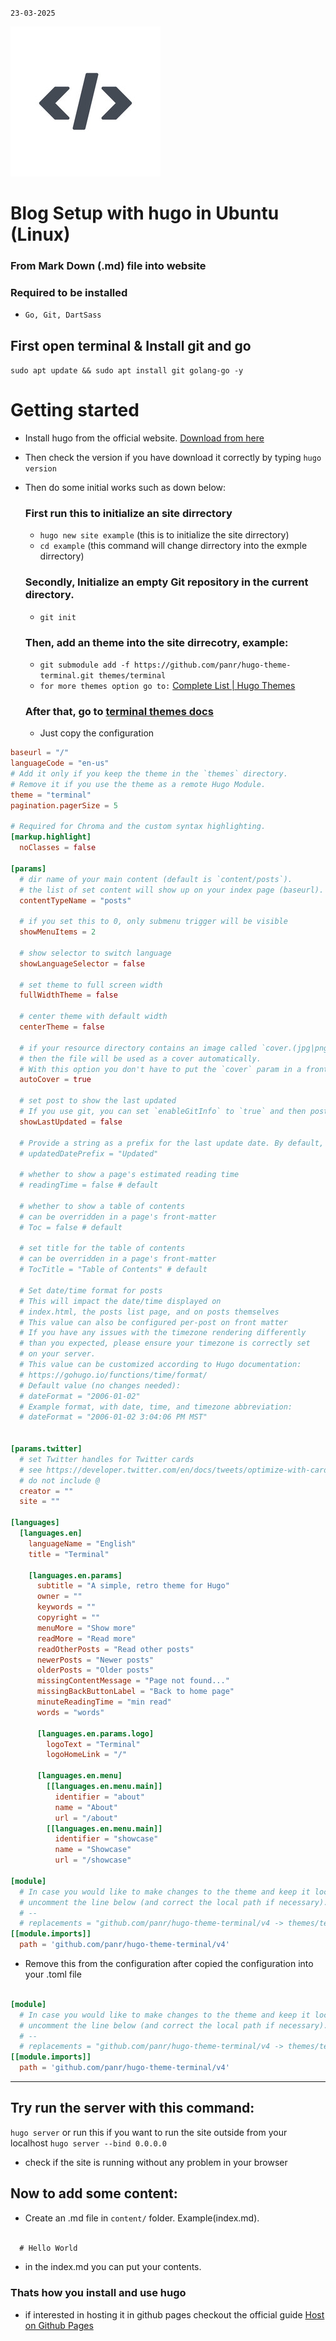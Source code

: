 
`23-03-2025`


![logo](/images/test.jpg)


# Blog Setup with hugo in Ubuntu (Linux)
### From Mark Down (.md) file into website


### Required to be installed
- `Go, Git, DartSass`

## First open terminal & Install git and go
`sudo apt update && sudo apt install git golang-go -y`


# Getting started
- Install hugo from the official website. [Download from here](https://github.com/gohugoio/hugo/releases/latest)
- Then check the version if you have download it correctly by typing `hugo version`
- Then do some initial works such as down below:

	### First run this to initialize an site dirrectory
	-  `hugo new site example` (this is to initialize the site dirrectory)
	-  `cd example` (this command will change dirrectory into the exmple dirrectory)
	### Secondly, Initialize an empty Git repository in the current directory.
	- `git init`
	### Then, add an theme into the site dirrecotry, example:
	- `git submodule add -f https://github.com/panr/hugo-theme-terminal.git themes/terminal`
	- `for more themes option go to:` 
	[Complete List | Hugo Themes](https://themes.gohugo.io)
	### After that, go to [terminal themes docs](https://github.com/panr/hugo-theme-terminal/tree/master)
	- Just copy the configuration
```toml
baseurl = "/"
languageCode = "en-us"
# Add it only if you keep the theme in the `themes` directory.
# Remove it if you use the theme as a remote Hugo Module.
theme = "terminal"
pagination.pagerSize = 5

# Required for Chroma and the custom syntax highlighting.
[markup.highlight]
  noClasses = false

[params]
  # dir name of your main content (default is `content/posts`).
  # the list of set content will show up on your index page (baseurl).
  contentTypeName = "posts"

  # if you set this to 0, only submenu trigger will be visible
  showMenuItems = 2

  # show selector to switch language
  showLanguageSelector = false

  # set theme to full screen width
  fullWidthTheme = false

  # center theme with default width
  centerTheme = false

  # if your resource directory contains an image called `cover.(jpg|png|webp)`,
  # then the file will be used as a cover automatically.
  # With this option you don't have to put the `cover` param in a front-matter.
  autoCover = true

  # set post to show the last updated
  # If you use git, you can set `enableGitInfo` to `true` and then post will automatically get the last updated
  showLastUpdated = false

  # Provide a string as a prefix for the last update date. By default, it looks like this: 2020-xx-xx [Updated: 2020-xx-xx] :: Author
  # updatedDatePrefix = "Updated"

  # whether to show a page's estimated reading time
  # readingTime = false # default

  # whether to show a table of contents
  # can be overridden in a page's front-matter
  # Toc = false # default

  # set title for the table of contents
  # can be overridden in a page's front-matter
  # TocTitle = "Table of Contents" # default

  # Set date/time format for posts
  # This will impact the date/time displayed on
  # index.html, the posts list page, and on posts themselves
  # This value can also be configured per-post on front matter
  # If you have any issues with the timezone rendering differently
  # than you expected, please ensure your timezone is correctly set
  # on your server.
  # This value can be customized according to Hugo documentation:
  # https://gohugo.io/functions/time/format/
  # Default value (no changes needed):
  # dateFormat = "2006-01-02"
  # Example format, with date, time, and timezone abbreviation:
  # dateFormat = "2006-01-02 3:04:06 PM MST"


[params.twitter]
  # set Twitter handles for Twitter cards
  # see https://developer.twitter.com/en/docs/tweets/optimize-with-cards/guides/getting-started#card-and-content-attribution
  # do not include @
  creator = ""
  site = ""

[languages]
  [languages.en]
    languageName = "English"
    title = "Terminal"

    [languages.en.params]
      subtitle = "A simple, retro theme for Hugo"
      owner = ""
      keywords = ""
      copyright = ""
      menuMore = "Show more"
      readMore = "Read more"
      readOtherPosts = "Read other posts"
      newerPosts = "Newer posts"
      olderPosts = "Older posts"
      missingContentMessage = "Page not found..."
      missingBackButtonLabel = "Back to home page"
      minuteReadingTime = "min read"
      words = "words"

      [languages.en.params.logo]
        logoText = "Terminal"
        logoHomeLink = "/"

      [languages.en.menu]
        [[languages.en.menu.main]]
          identifier = "about"
          name = "About"
          url = "/about"
        [[languages.en.menu.main]]
          identifier = "showcase"
          name = "Showcase"
          url = "/showcase"

[module]
  # In case you would like to make changes to the theme and keep it locally in you repository,
  # uncomment the line below (and correct the local path if necessary).
  # --
  # replacements = "github.com/panr/hugo-theme-terminal/v4 -> themes/terminal"
[[module.imports]]
  path = 'github.com/panr/hugo-theme-terminal/v4'
```

- Remove this from the configuration after copied the configuration into your .toml file

```toml

[module]
  # In case you would like to make changes to the theme and keep it locally in you repository,
  # uncomment the line below (and correct the local path if necessary).
  # --
  # replacements = "github.com/panr/hugo-theme-terminal/v4 -> themes/terminal"
[[module.imports]]
  path = 'github.com/panr/hugo-theme-terminal/v4'


```

---

## Try run the server with this command:
`hugo server`
or run this if you want to run the site outside from your localhost
`hugo server --bind 0.0.0.0`
- check if the site is running without any problem in your browser

## Now to add some content:
- Create an .md file in `content/` folder. Example(index.md).

```index.md

  # Hello World


```
- in the index.md you can put your contents.


### Thats how you install and use hugo 
- if interested in hosting it in github pages checkout the official guide
[Host on Github Pages](https://gohugo.io/host-and-deploy/host-on-github-pages/)











